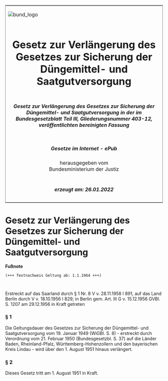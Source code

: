 <span id="DECKBLATT.html"></span>

<table border="0" frame="border" width="100%">

<tr valign="top">

<td align="left">

![bund\_logo](BfJ_2021_Web_de_de.gif)

</td>

<td align="right">

 

</td>

</tr>

<tr align="center" valign="middle">

<td colspan="2">

# Gesetz zur Verlängerung des Gesetzes zur Sicherung der Düngemittel- und Saatgutversorgung

</td>

</tr>

<tr align="center" valign="middle">

<td colspan="2">

##### Gesetz zur Verlängerung des Gesetzes zur Sicherung der Düngemittel- und Saatgutversorgung in der im Bundesgesetzblatt Teil III, Gliederungsnummer 403-12, veröffentlichten bereinigten Fassung

</td>

</tr>

<tr align="center" valign="middle">

<td colspan="2">

  
  

##### Gesetze im Internet - ePub  
  
herausgegeben vom  
Bundesministerium der Justiz

</td>

</tr>

<tr align="center" valign="bottom">

<td colspan="2">

  
  

##### erzeugt am: 26.01.2022

</td>

</tr>

</table>

<span id="BJNR004760951.html"></span>

# Gesetz zur Verlängerung des Gesetzes zur Sicherung der Düngemittel- und Saatgutversorgung

<div>

  
**Fußnote**

<div class="jnhtml">

<div>

<div class="jurAbsatz">

  

``` 
(+++ Textnachweis Geltung ab: 1.1.1964 +++)

 
```

Erstreckt auf das Saarland durch § 1 Nr. 8 V v. 28.11.1958 I 891, auf
das Land Berlin durch V v. 18.10.1956 I 829; in Berlin gem. Art. III G
v. 15.12.1956 GVBl. S. 1207 am 29.12.1956 in Kraft getreten

</div>

</div>

</div>

</div>

<span id="BJNR004760951BJNE000100305.html"></span>

### § 1  

<div>

<div class="jnhtml">

<div>

<div class="jurAbsatz">

Die Geltungsdauer des Gesetzes zur Sicherung der Düngemittel- und
Saatgutversorgung vom 19. Januar 1949 (WiGBl. S. 8) - erstreckt durch
Verordnung vom 21. Februar 1950 (Bundesgesetzbl. S. 37) auf die Länder
Baden, Rheinland-Pfalz, Württemberg-Hohenzollern und den bayerischen
Kreis Lindau - wird über den 1. August 1951 hinaus verlängert.

</div>

</div>

</div>

</div>

<span id="BJNR004760951BJNE000200305.html"></span>

### § 2  

<div>

<div class="jnhtml">

<div>

<div class="jurAbsatz">

Dieses Gesetz tritt am 1. August 1951 in Kraft.

</div>

</div>

</div>

</div>
